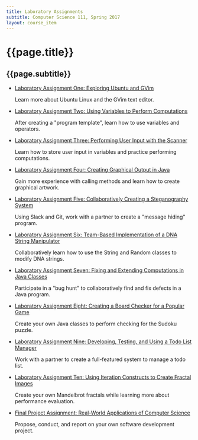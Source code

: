 ```yaml
---
title: Laboratory Assignments
subtitle: Computer Science 111, Spring 2017
layout: course_item
---
```


# {{page.title}}
## {{page.subtitle}}

<ul>

<li><a href="{{site.baseurl}}teaching/cs111S2017/provide/labs/lab1/cs111S2017_lab01.pdf">Laboratory Assignment One: Exploring Ubuntu and GVim</a> <p>Learn more about Ubuntu Linux and the GVim text editor.</p></li>

<li><a href="{{site.baseurl}}teaching/cs111S2017/provide/labs/lab2/cs111S2017_lab02.pdf">Laboratory Assignment Two: Using Variables to Perform Computations</a> <p>After creating a "program template", learn how to use variables and operators.</p></li>

<li><a href="{{site.baseurl}}teaching/cs111S2017/provide/labs/lab3/cs111S2017_lab03.pdf">Laboratory Assignment Three: Performing User Input with the Scanner</a> <p>Learn how to store user input in variables and practice performing computations.</p></li>

<li><a href="{{site.baseurl}}teaching/cs111S2017/provide/labs/lab4/cs111S2017_lab04.pdf">Laboratory Assignment Four: Creating Graphical Output in Java</a> <p>Gain more experience with calling methods and learn how to create graphical artwork.</p></li>

<li><a href="{{site.baseurl}}teaching/cs111S2017/provide/labs/lab5/cs111S2017_lab05.pdf">Laboratory Assignment Five: Collaboratively Creating a Steganography System</a> <p>Using Slack and Git, work with a partner to create a "message hiding" program.</p></li>

<li><a href="{{site.baseurl}}teaching/cs111S2017/provide/labs/lab6/cs111S2017_lab06.pdf">Laboratory Assignment Six: Team-Based Implementation of a DNA String Manipulator</a> <p>Collaboratively learn how to use the String and Random classes to modify DNA strings.</p></li>

<li><a href="{{site.baseurl}}teaching/cs111S2017/provide/labs/lab7/cs111S2017_lab07.pdf">Laboratory Assignment Seven: Fixing and Extending Computations in Java Classes</a> <p>Participate in a "bug hunt" to collaboratively find and fix defects in a Java program.</p></li>

<li><a href="{{site.baseurl}}teaching/cs111S2017/provide/labs/lab8/cs111S2017_lab08.pdf">Laboratory Assignment Eight: Creating a Board Checker for a Popular Game</a> <p>Create your own Java classes to perform checking for the Sudoku puzzle.</p></li>

<li><a href="{{site.baseurl}}teaching/cs111S2017/provide/labs/lab9/cs111S2017_lab09.pdf">Laboratory Assignment Nine: Developing, Testing, and Using a Todo List Manager</a> <p>Work with a partner to create a full-featured system to manage a todo list.</p></li>

<li><a href="{{site.baseurl}}teaching/cs111S2017/provide/labs/lab10/cs111S2017_lab10.pdf">Laboratory Assignment Ten: Using Iteration Constructs to Create Fractal Images</a> <p>Create your own Mandelbrot fractals while learning more about performance evaluation.</p></li>

<li><a href="{{site.baseurl}}teaching/cs111S2017/provide/labs/labfp/cs111S2017_fp.pdf">Final Project Assignment: Real-World Applications of Computer Science</a> <p>Propose, conduct, and report on your own software development project.</p></li>

</ul>
